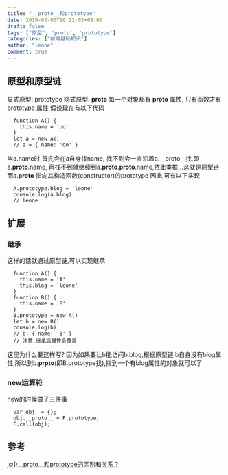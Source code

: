 ```yaml
---
title: "__proto__和prototype"
date: 2019-03-06T10:22:03+08:00
draft: false
tags: ["原型", 'proto', 'prototype']
categories: ["前端基础知识"]
author: "leone"
comment: true
---
```


## 原型和原型链
显式原型: prototype
隐式原型: __proto__
每一个对象都有 __proto__ 属性, 只有函数才有 prototype 属性
假设现在有以下代码
```
  function A() {
    this.name = 'oo'
  }
  let a = new A()
  // a = { name: 'oo' }
```
当a.name时,首先会在a自身找name,
找不到会一直沿着a.__proto__找,即a.__proto__.name,
再找不到就继续到a.__proto__.__proto__.name,依此类推...这就是原型链
而a.__proto__ 指向其构造函数(constructor)的prototype
因此,可有以下实现
```
  A.prototype.blog = 'leone'
  console.log(a.blog)
  // leone
```
## 扩展
### 继承
这样的话就通过原型链,可以实现继承
```
  function A() {
    this.name = 'A'
    this.blog = 'leone'
  }
  function B() {
    this.name = 'B'
  }
  B.prototype = new A()
  let b = new B()
  console.log(b)
  // b: { name: 'B' }
  // 注意,继承后属性会覆盖
```
这里为什么要这样写? 因为如果要让b能访问b.blog,根据原型链
b自身没有blog属性,所以到b.__prpto__(即B.prototype找),指到一个有blog属性的对象就可以了
### new运算符
new的时候做了三件事
```
  var obj  = {};
  obj.__proto__ = F.prototype;
  F.call(obj);
```
## 参考
[js中__proto__和prototype的区别和关系？](https://www.zhihu.com/question/34183746)


